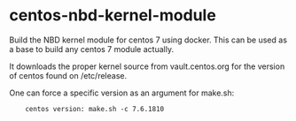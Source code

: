 # centos-nbd-kernel-module
Build the NBD kernel module for centos 7 using docker.
This can be used as a base to build any centos 7 module actually.

It downloads the proper kernel source from vault.centos.org for the version
of centos found on /etc/release.

One can force a specific version as an argument for make.sh:
```
    centos version: make.sh -c 7.6.1810

```
